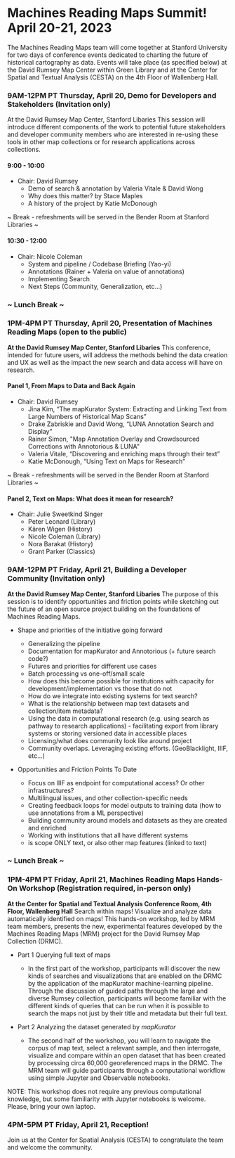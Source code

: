 # Machines Reading Maps Summit! April 20-21, 2023
The Machines Reading Maps team will come together at Stanford University for two days of conference events dedicated to charting the future of historical cartography as data. Events will take place (as specified below) at the David Rumsey Map Center within Green Library and at the Center for Spatial and Textual Analysis (CESTA) on the 4th Floor of Wallenberg Hall. 

###  9AM-12PM PT Thursday, April 20, Demo for Developers and Stakeholders (Invitation only)
At the David Rumsey Map Center, Stanford Libaries
This session will introduce different components of the work to potential future stakeholders and developer community members who are interested in re-using these tools in other map collections or for research applications across collections.

#### 9:00 - 10:00
- Chair: David Rumsey
   - Demo of search & annotation by Valeria Vitale & David Wong
   - Why does this matter? by Stace Maples
   - A history of the project by Katie McDonough

~ Break - refreshments will be served in the Bender Room at Stanford Libraries ~ 

#### 10:30 - 12:00
- Chair: Nicole Coleman
   - System and pipeline / Codebase Briefing (Yao-yi)
   - Annotations (Rainer + Valeria on value of annotations)
   - Implementing Search
   - Next Steps (Community, Generalization, etc…)

### ~ Lunch Break ~

### 1PM-4PM PT Thursday, April 20, Presentation of Machines Reading Maps (open to the public)
**At the David Rumsey Map Center, Stanford Libaries**
This conference, intended for future users, will address the methods behind the data creation and UX as well as the impact the new search and data access will have on research.

#### Panel 1, From Maps to Data and Back Again
- Chair: David Rumsey
   - Jina Kim, “The mapKurator System: Extracting and Linking Text from Large Numbers of Historical Map Scans”
   - Drake Zabriskie and David Wong, “LUNA Annotation Search and Display”
   - Rainer Simon, "Map Annotation Overlay and Crowdsourced Corrections with Annotorious & LUNA"
   - Valeria Vitale, “Discovering and enriching maps through their text”
   - Katie McDonough, “Using Text on Maps for Research” 

~ Break - refreshments will be served in the Bender Room at Stanford Libraries ~ 

#### Panel 2, Text on Maps: What does it mean for research?
- Chair: Julie Sweetkind Singer
   - Peter Leonard (Library)
   - Kären Wigen (History)
   - Nicole Coleman (Library) 
   - Nora Barakat (History) 
   - Grant Parker (Classics)

### 9AM-12PM PT Friday, April 21, Building a Developer Community (Invitation only)
**At the David Rumsey Map Center, Stanford Libaries**
The purpose of this session is to identify opportunities and friction points while sketching out the future of an open source project building on the foundations of Machines Reading Maps.

- Shape and priorities of the initiative going forward
   - Generalizing the pipeline
   - Documentation for mapKurator and Annotorious (+ future search code?)
   - Futures and priorities for different use cases 
   - Batch processing vs one-off/small scale
   - How does this become possible for institutions with capacity for development/implementation vs those that do not
   - How do we integrate into existing systems for text search?
   - What is the relationship between map text datasets and collection/item metadata?
   - Using the data in computational research (e.g. using search as pathway to research applications) - facilitating export from library systems or storing versioned data in accessible places
   - Licensing/what does community look like around project 
   - Community overlaps. Leveraging existing efforts. (GeoBlacklight, IIIF, etc…)

- Opportunities and Friction Points To Date
   - Focus on IIIF as endpoint for computational access? Or other infrastructures?
   - Multilingual issues, and other collection-specific needs
   - Creating feedback loops for model outputs to training data (how to use annotations from a ML perspective)
   - Building community around models and datasets as they are created and enriched
   - Working with institutions that all have different systems
   - is scope ONLY text, or also other map features (linked to text)

### ~ Lunch Break ~

### 1PM-4PM PT Friday, April 21, Machines Reading Maps Hands-On Workshop (Registration required, in-person only)
**At the Center for Spatial and Textual Analysis Conference Room, 4th Floor, Wallenberg Hall**
Search within maps! Visualize and analyze data automatically identified on maps! This hands-on workshop, led by MRM team members, presents the new, experimental features developed by the Machines Reading Maps (MRM) project for the David Rumsey Map Collection (DRMC).

- Part 1 Querying full text of maps
    - In the first part of the workshop, participants will discover the new kinds of searches and visualizations that are enabled on the DRMC by the application of the mapKurator machine-learning pipeline. Through the discussion of guided paths through the large and diverse Rumsey collection, participants will become familiar with the different kinds of queries that can be run when it is possible to search the maps not just by their title and metadata but their full text.

- Part 2 Analyzing the dataset generated by *mapKurator*
   - The second half of the workshop, you will learn to navigate the corpus of map text, select a relevant sample, and then interrogate, visualize and compare within an open dataset that has been created by processing circa 60,000 georeferenced maps in the DRMC. The MRM team will guide participants through a computational workflow using simple Jupyter and Observable notebooks.  

NOTE: This workshop does not require any previous computational knowledge, but some familiarity with Jupyter notebooks is welcome.
Please, bring your own laptop.

###  4PM-5PM PT Friday, April 21, Reception!
Join us at the Center for Spatial Analysis (CESTA) to congratulate the team and welcome the community. 



